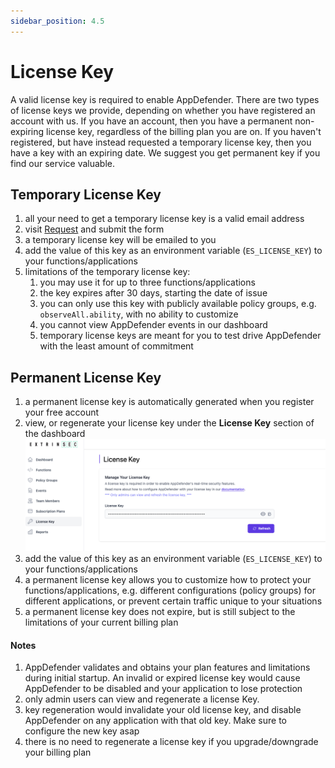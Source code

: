 ```yaml
---
sidebar_position: 4.5
---
```


# License Key

A valid license key is required to enable AppDefender. There are two types of license keys we provide, depending on whether you have registered an account with us.  If you have an account, then you have a permanent non-expiring license key, regardless of the billing plan you are on.  If you haven't registered, but have instead requested a temporary license key, then you have a key with an expiring date.  We suggest you get permanent key if you find our service valuable.

## Temporary License Key

1. all your need to get a temporary license key is a valid email address
1. visit [Request](https://www.extrinsec.com/try) and submit the form
1. a temporary license key will be emailed to you
1. add the value of this key as an environment variable (`ES_LICENSE_KEY`) to your functions/applications
1. limitations of the temporary license key:
   1. you may use it for up to three functions/applications
   1. the key expires after 30 days, starting the date of issue
   1. you can only use this key with publicly available policy groups, e.g. `observeAll.ability`, with no ability to customize
   1. you cannot view AppDefender events in our dashboard
   1. temporary license keys are meant for you to test drive AppDefender with the least amount of commitment

## Permanent License Key

1. a permanent license key is automatically generated when you register your free account
1. view, or regenerate your license key under the __License Key__ section of the dashboard
   ![License Key](images/license-key-page.png "License Key")
1. add the value of this key as an environment variable (`ES_LICENSE_KEY`) to your functions/applications
1. a permanent license key allows you to customize how to protect your functions/applications, e.g. different configurations (policy groups) for different applications, or prevent certain traffic unique to your situations
1. a permanent license key does not expire, but is still subject to the limitations of your current billing plan


#### Notes

1. AppDefender validates and obtains your plan features and limitations during initial startup.  An invalid or expired license key would cause AppDefender to be disabled and your application to lose protection
1. only admin users can view and regenerate a license Key.
1. key regeneration would invalidate your old license key, and disable AppDefender on any application with that old key.  Make sure to configure the new key asap
1. there is no need to regenerate a license key if you upgrade/downgrade your billing plan